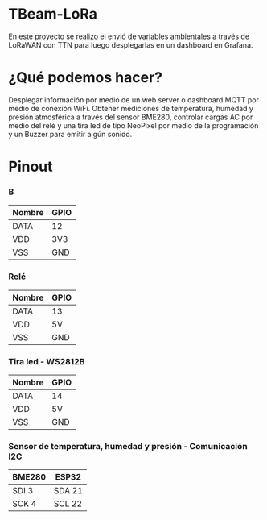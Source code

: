 # TBeam-LoRa
En este proyecto se realizo el envió de variables ambientales a través de LoRaWAN con TTN para luego desplegarlas en un dashboard en Grafana.

# ¿Qué podemos hacer?

Desplegar información por medio de un web server o dashboard MQTT por medio de conexión WiFi. Obtener mediciones de temperatura, humedad y presión atmosférica a través del sensor BME280,  controlar cargas AC por medio del relé y una tira led de tipo NeoPixel por medio de la programación y un Buzzer para emitir algún sonido.

# Pinout


### B
Nombre | GPIO 
--- | --- 
DATA | 12
VDD | 3V3
VSS | GND

### Relé
Nombre | GPIO 
--- | --- 
DATA | 13
VDD | 5V
VSS | GND

### Tira led - WS2812B
Nombre | GPIO 
--- | --- 
DATA | 14
VDD | 5V
VSS | GND

### Sensor de temperatura, humedad y presión - Comunicación I2C
BME280 | ESP32
--- | ---
SDI 3 | SDA 21
SCK 4 |  SCL 22 

